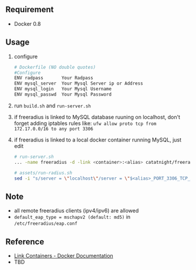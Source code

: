 ## Requirement
+ Docker 0.8

## Usage
1. configure

    ```bash
    # Dockerfile (NO double quotes)
    #Configure
    ENV radpass       Your Radpass   
    ENV mysql_server  Your Mysql Server ip or Address
    ENV mysql_login   Your Mysql Username
    ENV mysql_passwd  Your Mysql Password
    ```

2. run ```build.sh``` and ```run-server.sh``` 

3. if freeradius is linked to MySQL database ruuning on localhost, don't forget adding iptables rules like:
    ```ufw allow proto tcp from 172.17.0.0/16 to any port 3306```

4. if freeradius is linked to a local docker container running MySQL, just edit 

    ```bash
    # run-server.sh
    ... -name freeradius -d -link <container>:<alias> catatnight/freeradius-mysql

    # assets/run-radius.sh
    sed -i "s/server = \"localhost\"/server = \"$<alias>_PORT_3306_TCP_ADDR\"/" ...
    ```

## Note
+ all remote freeradius clients (ipv4/ipv6) are allowed
+ ```default_eap_type = mschapv2 (default: md5)``` in ```/etc/freeradius/eap.conf```

## Reference
+ [Link Containers - Docker Documentation](http://docs.docker.io/en/latest/use/working_with_links_names/)
+ TBD


